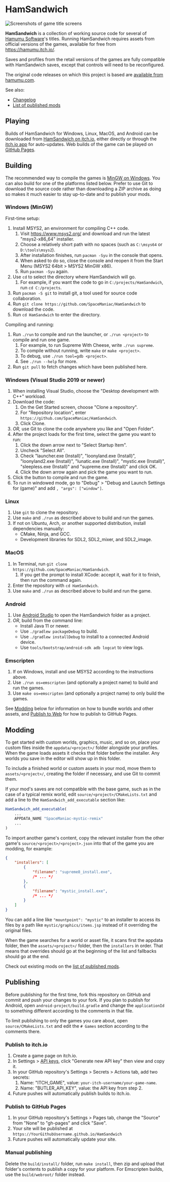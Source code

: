 # HamSandwich

![Screenshots of game title screens](docs/titlescreens.png)

**HamSandwich** is a collection of working source code for several of
[Hamumu Software](http://hamumu.com/)'s titles. Running HamSandwich requires
assets from official versions of the games, available for free from
<https://hamumu.itch.io/>.

Saves and profiles from the retail versions of the games are fully compatible
with HamSandwich saves, except that controls will need to be reconfigured.

The original code releases on which this project is based are
[available from hamumu.com](http://hamumu.com/sourcecode/).

See also:

* [Changelog](docs/Changelog.md)
* [List of published mods](https://github.com/SpaceManiac/HamSandwich/wiki)

## Playing

Builds of HamSandwich for Windows, Linux, MacOS, and Android can be downloaded
from [HamSandwich on itch.io](https://spacemaniac.itch.io/hamsandwich), either
directly or through the [itch.io app](https://itch.io/app) for auto-updates.
Web builds of the game can be played on [GitHub Pages](https://spacemaniac.github.io/HamSandwich/).

## Building

The recommended way to compile the games is [MinGW on Windows](#windows-mingw).
You can also build for one of the platforms listed below. Prefer to use Git to
download the source code rather than downloading a ZIP archive as doing so
makes it much easier to stay up-to-date and to publish your mods.

### Windows (MinGW)

First-time setup:

1. Install MSYS2, an environment for compiling C++ code.
    1. Visit <https://www.msys2.org/> and download and run the latest "msys2-x86_64" installer.
    2. Choose a relatively short path with no spaces (such as `C:\msys64` or `D:\tools\msys2`).
    3. After installation finishes, run `pacman -Syu` in the console that opens.
    4. When asked to do so, close the console and reopen it from the Start Menu (MSYS2 64bit > MSYS2 MinGW x86).
    5. Run `pacman -Syu` again.
2. Use `cd` to select the directory where HamSandwich will go.
    1. For example, if you want the code to go in `C:/projects/HamSandwich`, run `cd C:/projects`.
3. Run `pacman -S git` to install git, a tool used for source code collaboration.
4. Run `git clone https://github.com/SpaceManiac/HamSandwich` to download the code.
5. Run `cd HamSandwich` to enter the directory.

Compiling and running:

1. Run `./run` to compile and run the launcher, or `./run <project>` to compile and run one game.
    1. For example, to run Supreme With Cheese, write `./run supreme`.
    2. To compile without running, write `make` or `make <project>`.
    3. To debug, use `./run tool=gdb <project>`.
    4. See `./run --help` for more.
2. Run `git pull` to fetch changes which have been published here.

### Windows (Visual Studio 2019 or newer)

1. When installing Visual Studio, choose the "Desktop development with C++" workload.
2. Download the code:
    1. On the Get Started screen, choose "Clone a repository".
    2. For "Repository location", enter `https://github.com/SpaceManiac/HamSandwich`.
    3. Click Clone.
3. *OR,* use Git to clone the code anywhere you like and "Open Folder".
4. After the project loads for the first time, select the game you want to run:
    1. Click the down arrow next to "Select Startup Item".
    2. Uncheck "Select All".
    3. Check "launcher.exe (Install)", "loonyland.exe (Install)", "loonyland2.exe (Install)", "lunatic.exe (Install)", "mystic.exe (Install)", "sleepless.exe (Install)" and "supreme.exe (Install)" and click OK.
    4. Click the down arrow again and pick the game you want to run.
5. Click the button to compile and run the game.
6. To run in windowed mode, go to "Debug" > "Debug and Launch Settings for (game)" and add `, "args": ["window"]`.

### Linux

1. Use `git` to clone the repository.
2. Use `make` and `./run` as described above to build and run the games.
3. If not on Ubuntu, Arch, or another supported distribution, install dependencies manually:
    * CMake, Ninja, and GCC.
    * Development libraries for SDL2, SDL2_mixer, and SDL2_image.

### MacOS

1. In Terminal, run `git clone https://github.com/SpaceManiac/HamSandwich`.
    1. If you get the prompt to install XCode: accept it, wait for it to finish, then run the command again.
3. Enter the repository with `cd HamSandwich`.
2. Use `make` and `./run` as described above to build and run the game.

### Android

1. Use [Android Studio] to open the HamSandwich folder as a project.
2. *OR*, build from the command line:
    * Install Java 11 or newer.
    * Use `./gradlew packageDebug` to build.
    * Use `./gradlew installDebug` to install to a connected Android device.
    * Use `tools/bootstrap/android-sdk adb logcat` to view logs.

[Android Studio]: https://developer.android.com/studio/

### Emscripten

1. If on Windows, install and use MSYS2 according to the instructions above.
2. Use `./run os=emscripten` (and optionally a project name) to build and run the games.
3. Use `make os=emscripten` (and optionally a project name) to only build the games.

See [Modding](#modding) below for information on how to bundle worlds and other
assets, and [Publish to Web](#publish-to-web) for how to publish to GitHub Pages.

[Emscripten SDK]: https://emscripten.org/docs/getting_started/downloads.html

## Modding

To get started with custom worlds, graphics, music, and so on, place your
custom files inside the `appdata/<project>/` folder alongside your profiles.
When the game loads assets it checks that folder before the installer. Any
worlds you save in the editor will show up in this folder.

To include a finished world or custom assets in your mod, move them to
`assets/<project>/`, creating the folder if necessary, and use Git to commit
them.

If your mod's saves are not compatible with the base game, such as in the case
of a typical remix world, edit `source/<project>/CMakeLists.txt` and add a line
to the `HamSandwich_add_executable` section like:

```cmake
HamSandwich_add_executable(
    ...
    APPDATA_NAME "SpaceManiac-mystic-remix"
    ...
)
```

To import another game's content, copy the relevant installer from the other
game's `source/<project>/<project>.json` into that of the game you are modding,
for example:
```json
{
    "installers": [
        {
			"filename": "supreme8_install.exe",
            /* ... */
        },
        {
            "filename": "mystic_install.exe",
            /* ... */
        }
    ]
}
```

You can add a line like `"mountpoint": "mystic"` to an installer to access its
files by a path like `mystic/graphics/items.jsp` instead of it overriding the
original files.

When the game searches for a world or asset file, it scans first the appdata
folder, then the `assets/<project>/` folder, then the `installers` in order.
That means that overrides should go at the beginning of the list and fallbacks
should go at the end.

Check out existing mods on the [list of published mods](https://github.com/SpaceManiac/HamSandwich/wiki).

## Publishing

Before publishing for the first time, fork this repository on GitHub and commit
and push your changes to your fork. If you plan to publish for Android, open
`android-project/build.gradle` and change the `applicationId` to something
different according to the comments in that file.

To limit publishing to only the games you care about, open
`source/CMakeLists.txt` and edit the `# Games` section according to the
comments there.

### Publish to itch.io

1. Create a game page on itch.io.
2. In Settings > [API keys], click "Generate new API key" then view and copy it.
3. In your GitHub repository's Settings > Secrets > Actions tab, add two secrets:
    1. Name: "ITCH_GAME", value: `your-itch-username/your-game-name`.
    2. Name: "BUTLER_API_KEY", value: the API key from step 2.
3. Future pushes will automatically publish builds to itch.io.

[API keys]: https://itch.io/user/settings/api-keys

### Publish to GitHub Pages

1. In your GitHub repository's Settings > Pages tab,
   change the "Source" from "None" to "gh-pages" and click "Save".
2. Your site will be published at `https://YourGithubUsername.github.io/HamSandwich`
3. Future pushes will automatically update your site.

### Manual publishing

Delete the `build/install/` folder, run `make install`, then zip and upload that
folder's contents to publish a copy for your platform. For Emscripten builds,
use the `build/webroot/` folder instead.
